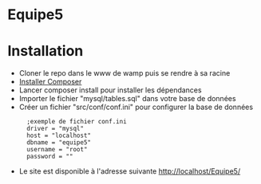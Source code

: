 # Equipe5

# Installation
  
  * Cloner le repo dans le www de wamp puis se rendre à sa racine
  * [Installer Composer](https://getcomposer.org/download/)
  * Lancer composer install pour installer les dépendances
  * Importer le fichier "mysql/tables.sql" dans votre base de données
  * Créer un fichier "src/conf/conf.ini" pour configurer la base de données
    ```
      ;exemple de fichier conf.ini
      driver = "mysql"
      host = "localhost"
      dbname = "equipe5"
      username = "root"
      password = ""
      ```
  * Le site est disponible à l'adresse suivante  [http://localhost/Equipe5/](http://localhost/Equipe5/)
      
  
      
      

  
